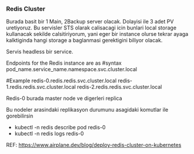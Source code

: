 ### Redis Cluster

Burada basit bir 1 Main,  2Backup server olacak. Dolayisi ile 3 adet PV uretiyoruz. Bu servisler STS olarak calisacagi icin bunlari
local storage kullanacak sekilde calsitiriyorum, yani eger bir instance olurse tekrar ayaga kalktiginda hangi storage a baglanmasi gerektigini 
biliyor olacak. 

Servis headless bir service. 

Endpoints for the Redis instance are as 
#syntax
pod_name.service_name.namespace.svc.cluster.local

#Example
redis-0.redis.redis.svc.cluster.local
redis-1.redis.redis.svc.cluster.local
redis-2.redis.redis.svc.cluster.local

Redis-0 burada master node ve digerleri replica

Bu nodeler arasindaki replikasyon durumunu asagidaki komutlar ile gorebilirsin
* kubectl -n redis describe pod redis-0
* kubectl -n redis logs redis-0


REF:
https://www.airplane.dev/blog/deploy-redis-cluster-on-kubernetes